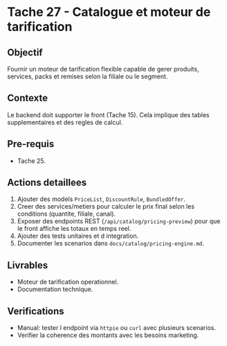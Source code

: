 # Tache 27 - Catalogue et moteur de tarification

## Objectif
Fournir un moteur de tarification flexible capable de gerer produits, services, packs et remises selon la filiale ou le segment.

## Contexte
Le backend doit supporter le front (Tache 15). Cela implique des tables supplementaires et des regles de calcul.

## Pre-requis
- Tache 25.

## Actions detaillees
1. Ajouter des models `PriceList`, `DiscountRule`, `BundledOffer`.
2. Creer des services/metiers pour calculer le prix final selon les conditions (quantite, filiale, canal).
3. Exposer des endpoints REST (`/api/catalog/pricing-preview`) pour que le front affiche les totaux en temps reel.
4. Ajouter des tests unitaires et d integration.
5. Documenter les scenarios dans `docs/catalog/pricing-engine.md`.

## Livrables
- Moteur de tarification operationnel.
- Documentation technique.

## Verifications
- Manual: tester l endpoint via `httpie` ou `curl` avec plusieurs scenarios.
- Verifier la coherence des montants avec les besoins marketing.

